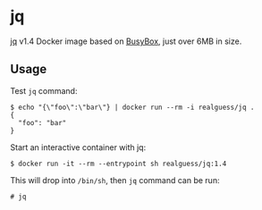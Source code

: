 jq
==

[jq] v1.4 Docker image based on [BusyBox], just over 6MB in size.

[jq]: http://stedolan.github.io/jq/
[BusyBox]: https://registry.hub.docker.com/_/busybox/


Usage
-----

Test `jq` command:

```
$ echo "{\"foo\":\"bar\"} | docker run --rm -i realguess/jq .
{
  "foo": "bar"
}
```

Start an interactive container with jq:

```
$ docker run -it --rm --entrypoint sh realguess/jq:1.4
```

This will drop into `/bin/sh`, then `jq` command can be run:

```
# jq
```
